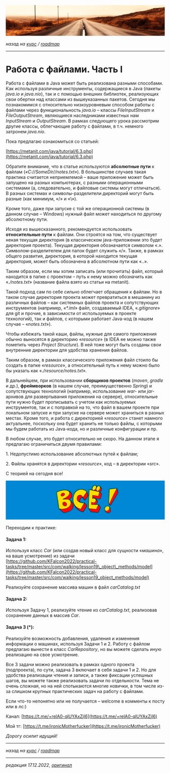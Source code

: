 ![](../../common_files/header.png)

*назад на [курс](../../course.md) / [roadmap](../../roadmap.md)*

***

   

Работа с файлами. Часть I
=========================

Работа с файлами в Java может быть реализована разными способами. Как используя различные инструменты, содержащиеся в Java (пакеты _java.io_ и _java.nio_), так и с помощью внешних библиотек, реализующих свои обертки над классами из вышеуказанных пакетов. Сегодня мы познакомимся с относительно низкоуровневым способом работы с файлами через функциональность _java.io_ – классы _FileInputStream_ и _FileOutputStream_, являющиеся наследниками известных нам _InputStream_ и _OutputStream_. В рамках следующего урока рассмотрим другие классы, облегчающие работу с файлами, в т.ч. немного затронем _java.nio_.

Пока предлагаю ознакомиться со статьей:

[https://metanit.com/java/tutorial/6.3.php](https://metanit.com/java/tutorial/6.3.php)

Обратите внимание, что в статье используются **абсолютные пути** к файлам (_«C://SomeDir//notes.txt»_). В большинстве случаев такая практика считается неприемлемой – ваше приложение может быть запущено на разных компьютерах, с разными операционными системами (а, следовательно, и файловые системы могут отличаться). В разных системах и символы-разделители директорий могут быть разные (как минимум, «/» и «\\»).

Кроме того, даже при запуске с той же операционной системы (в данном случае – Windows) нужный файл может находиться по другому абсолютному пути.

Исходя из вышесказанного, рекомендуется использовать **относительные пути** к файлам. Они строятся на том, что существует некая текущая директория (в классическом java-приложении это будет директория проекта). Текущая директория обозначается символом «.». Символом-разделителем для папок будет служить «/». Также, в рамках общего развития, директория, в которой находится текущая директория, может быть обозначена в абсолютном пути как «..».

Таким образом, если мы хотим записать (или прочитать) файл, который находится в папке с проектом – путь к нему можно обозначить как «_./notes.txt_» (название файла взято из статьи на metanit).

Такой подход сам по себе сильно облегчает обращения к файлам. Но в таком случае директория проекта может превратиться в мешанину из различных файлов – как системных файлов проекта и сопутствующих инструментов (например, «_\*.iml_» файл, создаваемый IDEA, «_.gitignore_» для git и прочие, в зависимости от используемых в проекте технологий), так и файлов, с которыми работает Java-код (в нашем случае – «_notes.txt_»).

Чтобы избежать такой каши, файлы, нужные для самого приложения обычно выносятся в директорию «_resource_» (в IDEA ее можно также пометить через _Project Structure_). В ней тоже могут быть созданы свои внутренние директории для удобства хранения файлов.

Таким образом, в рамках классического приложения файл стоило бы создать в папке «_resource_», а относительный путь к нему можно было бы указать как «_./resource/notes.txt_».

В дальнейшем, при использовании **сборщиков проектов** (_maven_, _gradle_ и др.), **фреймворков** (в нашем случае, преимущественно _Spring_) и сопутствующих технологий (например, использование _war-_ или _jar-_ архивов для развертывания приложения на сервере), относительные пути нужно будет прописывать с учетом как используемых инструментов, так и с поправкой на то, что файл в вашем проекте при локальном запуске и при запуске на сервере может храниться в разных местах. Кроме того, и работа с директорией «_resource_» станет намного актуальнее, поскольку она будет хранить не только файлы, с которыми мы будем работать из Java-кода, но и различные конфигурации и пр.

В любом случае, это будет относительно не скоро. На данном этапе я предлагаю ограничиться двумя правилами:

1\. Недопустимо использование абсолютных путей к файлам;

2\. Файлы хранятся в директории «_resource_», код – в директории «_src_».

С теорией на сегодня все!

![](../../common_files/footer.png)

  

Переходим к практике:

#### Задача 1:

Используя класс _Car_ (или создав новый класс для сущности «_машина_», на ваше усмотрение) из задачи [https://github.com/KFalcon2022/practical-tasks/tree/master/src/com/walking/lesson19\_object\_methods/model](https://github.com/KFalcon2022/practical-tasks/tree/master/src/com/walking/lesson19_object_methods/model)

Реализуйте сохранение массива машин в файл _carCatalog.txt_

#### Задача 2:

Используя Задачу 1, реализуйте чтение из _carCatalog.txt_, реализовав сохранение данных в массив _Car_.

#### Задача 3 (\*):

Реализуйте возможность добавления, удаления и изменения информации о машинах, используя Задачи 1 и 2. Работу с файлом предлагаю вынести в класс _CarRepository_, но вы можете сделать иную реализацию на свое усмотрение.

Все 3 задачи можно реализовать в рамках одного проекта (подпроекта), по сути, задача 3 включает в себя задачи 1 и 2. Но для удобства реализации чтения и записи, а также фиксации успешных шагов, вы можете также реализовать задачи по отдельности. Тема не очень сложная, но на ней спотыкаются многие новички, в том числе из-за слишком крупных практических задач на работу с файлами.

  

Если что-то непонятно или не получается – welcome в комменты к посту или в лс:)

Канал: [https://t.me/+relA0-qlUYAxZjI6](https://t.me/+relA0-qlUYAxZjI6)

Мой тг: [https://t.me/ironicMotherfucker](https://t.me/ironicMotherfucker)

_Дорогу осилит идущий!_

***

*назад на [курс](../../course.md) / [roadmap](../../roadmap.md)*

***

_редакция 17.12.2022_, [_оригинал_](https://telegra.ph/Rabota-s-fajlami-CHast-I-12-17)